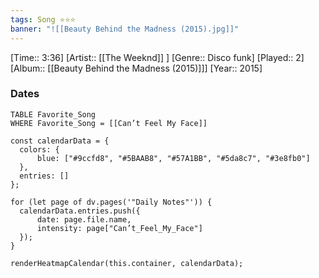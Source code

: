 ```yaml
---
tags: Song ⭐⭐⭐ 
banner: "![[Beauty Behind the Madness (2015).jpg]]"
---
```

[Time:: 3:36]
[Artist:: [[The Weeknd]] ]
[Genre:: Disco funk]
[Played:: 2]
[Album:: [[Beauty Behind the Madness (2015)]]]
[Year:: 2015]
### Dates
````dataview
TABLE Favorite_Song
WHERE Favorite_Song = [[Can’t Feel My Face]]
````
  ```dataviewjs
const calendarData = { 
	colors: { 
		blue: ["#9ccfd8", "#5BAAB8", "#57A1BB", "#5da8c7", "#3e8fb0"] 
	}, 
	entries: [] 
}; 

for (let page of dv.pages('"Daily Notes"')) { 
	calendarData.entries.push({ 
		date: page.file.name, 
		intensity: page["Can’t_Feel_My_Face"]
	}); 
} 

renderHeatmapCalendar(this.container, calendarData);
```
